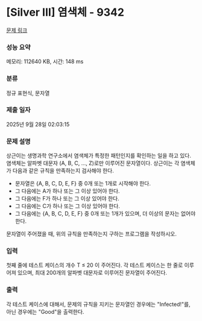 # [Silver III] 염색체 - 9342 

[문제 링크](https://www.acmicpc.net/problem/9342) 

### 성능 요약

메모리: 112640 KB, 시간: 148 ms

### 분류

정규 표현식, 문자열

### 제출 일자

2025년 9월 28일 02:03:15

### 문제 설명

<p>상근이는 생명과학 연구소에서 염색체가 특정한 패턴인지를 확인하는 일을 하고 있다. 염색체는 알파벳 대문자 (A, B, C, ..., Z)로만 이루어진 문자열이다. 상근이는 각 염색체가 다음과 같은 규칙을 만족하는지 검사해야 한다.</p>

<ul>
	<li>문자열은 {A, B, C, D, E, F} 중 0개 또는 1개로 시작해야 한다.</li>
	<li>그 다음에는 A가 하나 또는 그 이상 있어야 한다.</li>
	<li>그 다음에는 F가 하나 또는 그 이상 있어야 한다.</li>
	<li>그 다음에는 C가 하나 또는 그 이상 있어야 한다.</li>
	<li>그 다음에는 {A, B, C, D, E, F} 중 0개 또는 1개가 있으며, 더 이상의 문자는 없어야 한다.</li>
</ul>

<p>문자열이 주어졌을 때, 위의 규칙을 만족하는지 구하는 프로그램을 작성하시오.</p>

### 입력 

 <p>첫째 줄에 테스트 케이스의 개수 T ≤ 20 이 주어진다. 각 테스트 케이스는 한 줄로 이루어져 있으며, 최대 200개의 알파벳 대문자로 이루어진 문자열이 주어진다.</p>

### 출력 

 <p>각 테스트 케이스에 대해서, 문제의 규칙을 지키는 문자열인 경우에는  "Infected!"를, 아닌 경우에는 "Good"을 출력한다.</p>

